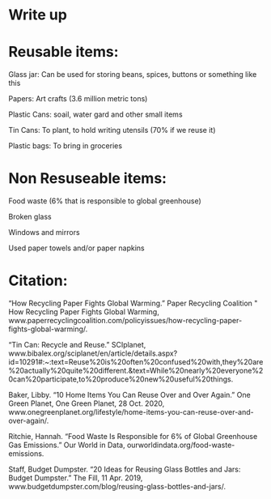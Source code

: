  # Write up
  <h1> Reusable items: </h1>
<p> Glass jar: Can be used for storing beans, spices, buttons or something like this </p>
<p> Papers: Art crafts (3.6 million metric tons) </p>
<p> Plastic Cans: soail, water gard and other small items </p>
<p> Tin Cans: To plant, to hold writing utensils (70% if we reuse it) </p>
<p> Plastic bags: To bring in groceries </p> 
<p>  </p>
<h1> Non Resuseable items: </h1>
<p> Food waste (6% that is responsible to global greenhouse) </p>
<p> Broken glass </p>
<p>  </p>
<p> Windows and mirrors </p>
<p> Used paper towels and/or paper napkins </p>
<p>  </p>
<h1> Citation: </h1>
<p> “How Recycling Paper Fights Global Warming.” Paper Recycling Coalition " How Recycling Paper Fights Global Warming, www.paperrecyclingcoalition.com/policyissues/how-recycling-paper-fights-global-warming/. </p> 
<p> “Tin Can: Recycle and Reuse.” SCIplanet, www.bibalex.org/sciplanet/en/article/details.aspx?id=10291#:~:text=Reuse%20is%20often%20confused%20with,they%20are%20actually%20quite%20different.&amp;text=While%20nearly%20everyone%20can%20participate,to%20produce%20new%20useful%20things. </p> 
<p> Baker, Libby. “10 Home Items You Can Reuse Over and Over Again.” One Green Planet, One Green Planet, 28 Oct. 2020, www.onegreenplanet.org/lifestyle/home-items-you-can-reuse-over-and-over-again/. </p>
<p> Ritchie, Hannah. “Food Waste Is Responsible for 6% of Global Greenhouse Gas Emissions.” Our World in Data, ourworldindata.org/food-waste-emissions. </p>
<p> Staff, Budget Dumpster. “20 Ideas for Reusing Glass Bottles and Jars: Budget Dumpster.” The Fill, 11 Apr. 2019, www.budgetdumpster.com/blog/reusing-glass-bottles-and-jars/. </p>


